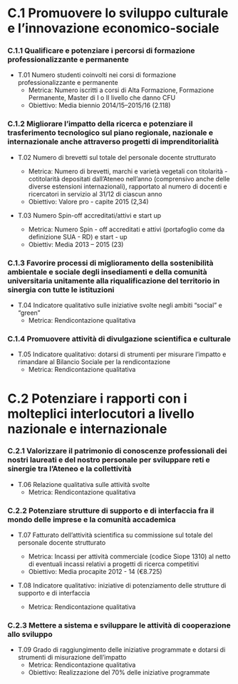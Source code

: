# C.1 Promuovere lo sviluppo culturale e l’innovazione economico-sociale

### C.1.1 Qualificare e potenziare i percorsi di formazione professionalizzante e permanente

* T.01 Numero studenti coinvolti nei corsi di formazione professionalizzante e permanente
  * Metrica: Numero iscritti a corsi di Alta Formazione, Formazione Permanente, Master di I o II livello che danno CFU
  * Obiettivo: Media biennio 2014/15–2015/16 (2.118)

### C.1.2 Migliorare l’impatto della ricerca e potenziare il trasferimento tecnologico sul piano regionale, nazionale e internazionale anche attraverso progetti di imprenditorialità

* T.02 Numero di brevetti sul totale del personale docente strutturato
  * Metrica: Numero di brevetti, marchi e varietà vegetali con titolarità - cotitolarità depositati dall’Ateneo nell’anno (comprensivo anche delle diverse estensioni internazionali), rapportato al numero di docenti e ricercatori in servizio al 31/12 di ciascun anno
  * Obiettivo: Valore pro - capite 2015 (2,34)
 

* T.03 Numero Spin-off accreditati/attivi e start up
  * Metrica: Numero Spin - off accreditati e attivi (portafoglio come da definizione SUA - RD) e start - up
  * Obiettiv: Media 2013 – 2015 (23)

### C.1.3 Favorire processi di miglioramento della sostenibilità ambientale e sociale degli insediamenti e della comunità universitaria unitamente alla riqualificazione del territorio in sinergia con tutte le istituzioni

* T.04 Indicatore qualitativo sulle iniziative svolte negli ambiti “social” e “green”
  * Metrica: Rendicontazione qualitativa

### C.1.4 Promuovere attività di divulgazione scientifica e culturale

* T.05 Indicatore qualitativo: dotarsi di strumenti per misurare l’impatto e rimandare al Bilancio Sociale per la rendicontazione
  * Metrica: Rendicontazione qualitativa
  
# C.2 Potenziare i rapporti con i molteplici interlocutori a livello nazionale e internazionale

### C.2.1 Valorizzare il patrimonio di conoscenze professionali dei nostri laureati e del nostro personale per sviluppare reti e sinergie tra l’Ateneo e la collettività

* T.06 Relazione qualitativa sulle attività svolte
  * Metrica: Rendicontazione qualitativa

### C.2.2 Potenziare strutture di supporto e di interfaccia fra il mondo delle imprese e la comunità accademica

* T.07 Fatturato dell’attività scientifica su commissione sul totale del personale docente strutturato
  * Metrica: Incassi per attività commerciale (codice Siope 1310) al netto di eventuali incassi relativi a progetti di ricerca competitivi
  * Obiettivo: Media procapite 2012 - 14 (€8.725)


* T.08 Indicatore qualitativo: iniziative di potenziamento delle strutture di supporto e di interfaccia
  * Metrica: Rendicontazione qualitativa

### C.2.3 Mettere a sistema e sviluppare le attività di cooperazione allo sviluppo

* T.09 Grado di raggiungimento delle iniziative programmate e dotarsi di strumenti di misurazione dell’impatto
  * Metrica: Rendicontazione qualitativa
  * Obiettivo: Realizzazione del 70% delle iniziative programmate  